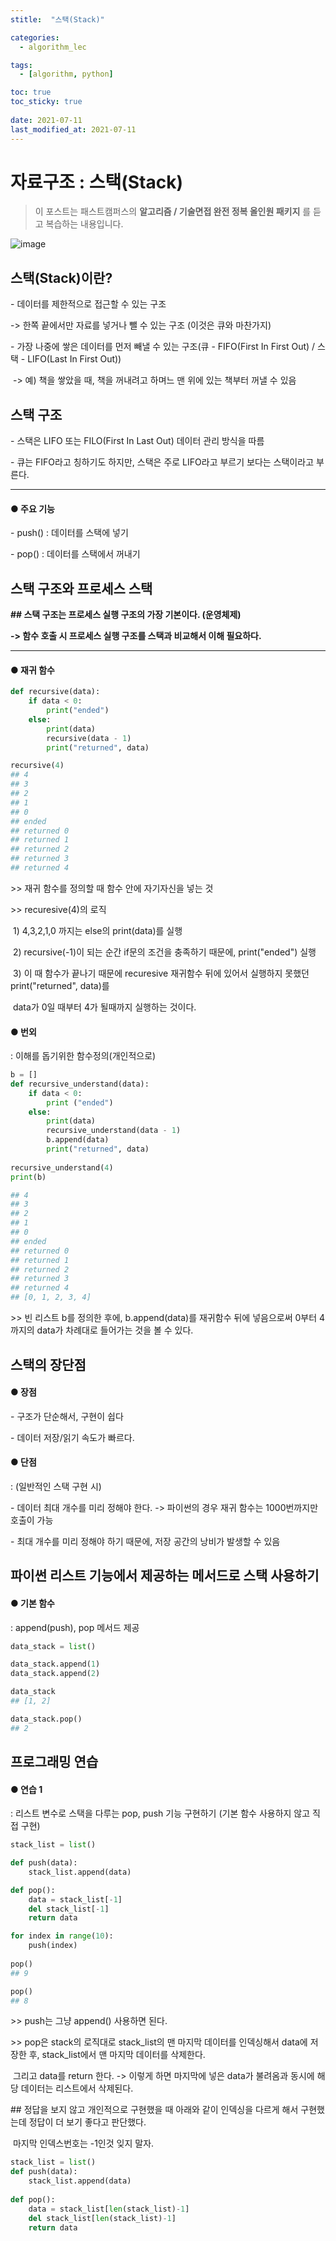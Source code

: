 ```yaml
---
stitle:  "스택(Stack)"

categories:
  - algorithm_lec

tags:
  - [algorithm, python]

toc: true
toc_sticky: true
 
date: 2021-07-11
last_modified_at: 2021-07-11
---
```


# 자료구조 : 스택(Stack)

> 이 포스트는 패스트캠퍼스의 **알고리즘 / 기술면접 완전 정복 올인원 패키지** 를 듣고 복습하는 내용입니다.



![image](https://user-images.githubusercontent.com/80219821/125193861-ab768400-e289-11eb-9722-c3e6bea36a98.png)



## 스택(Stack)이란?

\- 데이터를 제한적으로 접근할 수 있는 구조

   -> 한쪽 끝에서만 자료를 넣거나 뺄 수 있는 구조 (이것은 큐와 마찬가지)

\- 가장 나중에 쌓은 데이터를 먼저 빼낼 수 있는 구조(큐 - FIFO(First In First Out) /  스택 - LIFO(Last In First Out))

​    -> 예) 책을 쌓았을 때, 책을 꺼내려고 하며느 맨 위에 있는 책부터 꺼낼 수 있음 



## 스택 구조

\- 스택은 LIFO 또는 FILO(First In Last Out) 데이터 관리 방식을 따름

\- 큐는 FIFO라고 칭하기도 하지만, 스택은 주로 LIFO라고 부르기 보다는 스택이라고 부른다.

****

#### ● 주요 기능

\- push() : 데이터를 스택에 넣기

\- pop() : 데이터를 스택에서 꺼내기





## 스택 구조와 프로세스 스택

**## 스택 구조는 프로세스 실행 구조의 가장 기본이다. (운영체제)**

**-> 함수 호출 시 프로세스 실행 구조를 스택과 비교해서 이해 필요하다.**

****



#### ● 재귀 함수

```python
def recursive(data):
    if data < 0:
        print("ended")
    else:
        print(data)
        recursive(data - 1)
        print("returned", data)

recursive(4)
## 4
## 3
## 2
## 1
## 0
## ended
## returned 0
## returned 1
## returned 2
## returned 3
## returned 4
```



\>> 재귀 함수를 정의할 때 함수 안에 자기자신을 넣는 것

\>> recuresive(4)의 로직

​      1) 4,3,2,1,0 까지는 else의 print(data)를 실행

​      2) recursive(-1)이 되는 순간 if문의 조건을 충족하기 때문에, print("ended") 실행

​      3) 이 때 함수가 끝나기 때문에 recuresive 재귀함수 뒤에 있어서 실행하지 못했던 print("returned", data)를

​           data가 0일 때부터 4가 될때까지 실행하는 것이다.



#### ● 번외

: 이해를 돕기위한 함수정의(개인적으로)

```python
b = []
def recursive_understand(data):
    if data < 0:
        print ("ended")
    else:
        print(data)
        recursive_understand(data - 1)
        b.append(data)
        print("returned", data)
        
recursive_understand(4)
print(b)

## 4
## 3
## 2
## 1
## 0
## ended
## returned 0
## returned 1
## returned 2
## returned 3
## returned 4
## [0, 1, 2, 3, 4]

```



\>> 빈 리스트 b를 정의한 후에, b.append(data)를 재귀함수 뒤에 넣음으로써 0부터 4까지의 data가 차례대로 들어가는 것을 볼 수 있다.



## 스택의 장단점

#### ● 장점

\- 구조가 단순해서, 구현이 쉽다

\- 데이터 저장/읽기 속도가 빠르다.



#### ● 단점

: (일반적인 스택 구현 시)

\- 데이터 최대 개수를 미리 정해야 한다. -> 파이썬의 경우 재귀 함수는 1000번까지만 호출이 가능

\- 최대 개수를 미리 정해야 하기 때문에, 저장 공간의 낭비가 발생할 수 있음 



## 파이썬 리스트 기능에서 제공하는 메서드로 스택 사용하기



#### ● 기본 함수 

: append(push), pop 메서드 제공

``` python
data_stack = list()

data_stack.append(1)
data_stack.append(2)

data_stack
## [1, 2]

data_stack.pop()
## 2
```




## 프로그래밍 연습



#### ● 연습 1

: 리스트 변수로 스택을 다루는 pop, push 기능 구현하기 (기본 함수 사용하지 않고 직접 구현)

``` python
stack_list = list()

def push(data):
    stack_list.append(data)

def pop():
    data = stack_list[-1]
    del stack_list[-1]
    return data
```

```python
for index in range(10):
    push(index)
    
pop()
## 9

pop()
## 8
```



\>> push는 그냥 append() 사용하면 된다.

\>> pop은 stack의 로직대로 stack_list의 맨 마지막 데이터를 인덱싱해서 data에 저장한 후, stack_list에서 맨 마지막 데이터를 삭제한다.

​     그리고 data를 return 한다. -> 이렇게 하면 마지막에 넣은 data가 불려옴과 동시에 해당 데이터는 리스트에서 삭제된다.





\## 정답을 보지 않고 개인적으로 구현했을 때 아래와 같이 인덱싱을 다르게 해서 구현했는데 정답이 더 보기 좋다고 판단했다.

​      마지막 인덱스번호는 -1인것 잊지 말자.

``` python
stack_list = list()
def push(data):
    stack_list.append(data)
    
def pop():
    data = stack_list[len(stack_list)-1]
    del stack_list[len(stack_list)-1]
    return data
```

